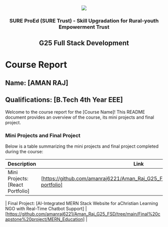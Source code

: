 <!-- PROJECT LOGO -->
<br />

<div align="center">
   <img src='https://user-images.githubusercontent.com/73131499/166115643-d3187f47-d38f-41b2-ae42-5ecbbc60de14.png' />


<h3 align="center">SURE ProEd (SURE Trust) - Skill Upgradation for Rural-youth Empowerment Trust</h3>
  <h2> G25 Full Stack Development </h2>
</div>

# Course Report

## Name: [AMAN RAJ]

## Qualifications: [B.Tech 4th Year EEE]

Welcome to the course report for the [Course Name]! This README document provides an overview of the course, its mini projects and final project.

### Mini Projects and Final Project

Below is a table summarizing the mini projects and final project completed during the course:

| Description                               | Link                                    |
|-------------------------------------------|-----------------------------------------|
| Mini Projects: [React Portfolio]     | [https://github.com/amanraj6221/Aman_Raj_G25_FSD/tree/main/miniprojects/my-portfolio]     


| Final Project: [AI-Integrated MERN Stack Website for aChristian Learning NGO with Real-Time Chatbot Support] | [https://github.com/amanraj6221/Aman_Raj_G25_FSD/tree/main/Final%20capstone%20project/MERN_Education]                         |
